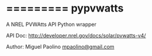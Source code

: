 =========
pypvwatts
=========

A NREL PVWAtts API Python wrapper

API Doc: http://developer.nrel.gov/docs/solar/pvwatts-v4/

Author: Miguel Paolino <mpaolino@gmail.com>


